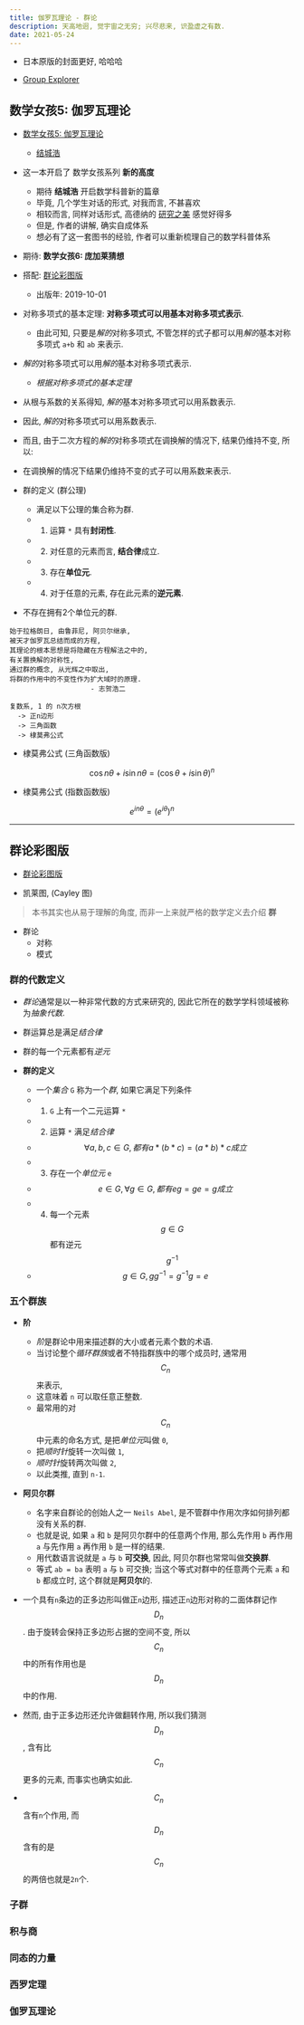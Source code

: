 ```yaml
---
title: 伽罗瓦理论 - 群论
description: 天高地迥, 觉宇宙之无穷; 兴尽悲来, 识盈虚之有数.
date: 2021-05-24
---
```


[研究之美]: https://book.douban.com/subject/7064456/

* 日本原版的封面更好, 哈哈哈

* [Group Explorer](https://github.com/nathancarter/group-explorer)

## 数学女孩5: 伽罗瓦理论

* [数学女孩5: 伽罗瓦理论](https://book.douban.com/subject/35385260/)
  - [结城浩](https://book.douban.com/author/104541/)

* 这一本开启了 数学女孩系列 **新的高度**
  - 期待 **结城浩** 开启数学科普新的篇章
  - 毕竟, 几个学生对话的形式, 对我而言, 不甚喜欢
  - 相较而言, 同样对话形式, 高德纳的 [研究之美](研究之美) 感觉好得多
  - 但是, 作者的讲解, 确实自成体系
  - 想必有了这一套图书的经验, 作者可以重新梳理自己的数学科普体系

* 期待: **数学女孩6: 庞加莱猜想**

* 搭配: [群论彩图版](https://book.douban.com/subject/34879608/)
  - 出版年: 2019-10-01

* 对称多项式的基本定理: **对称多项式可以用基本对称多项式表示**.
  - 由此可知, 只要是*解的*对称多项式,
    不管怎样的式子都可以用*解的*基本对称多项式
    `a+b` 和 `ab` 来表示.
* *解的*对称多项式可以用*解的*基本对称多项式表示.
  - *根据对称多项式的基本定理*
* 从根与系数的关系得知, *解的*基本对称多项式可以用系数表示.
* 因此, *解的*对称多项式可以用系数表示.
* 而且, 由于二次方程的*解的*对称多项式在调换解的情况下,
  结果仍维持不变, 所以:
* 在调换解的情况下结果仍维持不变的式子可以用系数来表示.

* 群的定义 (群公理)
  - 满足以下公理的集合称为群.
  - 1) 运算 `*` 具有**封闭性**.
  - 2) 对任意的元素而言, **结合律**成立.
  - 3) 存在**单位元**.
  - 4) 对于任意的元素, 存在此元素的**逆元素**.

* 不存在拥有2个单位元的群.

```
始于拉格朗日, 由鲁菲尼, 阿贝尔继承,
被天才伽罗瓦总结而成的方程,
其理论的根本思想是将隐藏在方程解法之中的,
有关置换解的对称性,
通过群的概念, 从光辉之中取出,
将群的作用中的不变性作为扩大域时的原理.
                    - 志贺浩二
```

```
复数系, 1 的 n次方根
  -> 正n边形
  -> 三角函数
  -> 棣莫弗公式
```

* 棣莫弗公式 (三角函数版)

$$ \cos n\theta + i \sin n\theta = \left( \cos \theta + i \sin \theta \right)^n $$

* 棣莫弗公式 (指数函数版)

$$ e^{in\theta} = \left( e^{i\theta} \right)^n $$

------------------

## 群论彩图版

* [群论彩图版](https://book.douban.com/subject/34879608/)

* 凯莱图, (Cayley 图)

> 本书其实也从易于理解的角度, 而非一上来就严格的数学定义去介绍 **群**

* 群论
  - 对称
  - 模式

### 群的代数定义

* *群论*通常是以一种非常代数的方式来研究的,
  因此它所在的数学学科领域被称为*抽象代数*.

* 群运算总是满足*结合律*
* 群的每一个元素都有*逆元*

* **群的定义**
  - 一个*集合* `G` 称为一个*群*, 如果它满足下列条件
  - 1) `G` 上有一个二元运算 `*`
  - 2) 运算 `*` 满足*结合律*
  - $$ \forall a, b, c \in G, 都有 a * (b * c) = (a * b) * c 成立 $$
  - 3) 存在一个*单位元* `e`
  - $$ e \in G, \forall g \in G, 都有 eg = ge = g 成立 $$
  - 4) 每一个元素 $$ g \in G $$ 都有逆元 $$ g^{-1} $$
  - $$ g \in G, gg^{-1} = g^{-1}g = e $$

### 五个群族

* **阶**
  - *阶*是群论中用来描述群的大小或者元素个数的术语.
  - 当讨论整个*循环群族*或者不特指群族中的哪个成员时, 通常用 $$ C_n $$ 来表示,
  - 这意味着 `n` 可以取任意正整数.
  - 最常用的对 $$ C_n $$ 中元素的命名方式, 是把*单位元*叫做 `0`,
  - 把*顺时针*旋转一次叫做 `1`,
  - *顺时针*旋转两次叫做 `2`,
  - 以此类推, 直到 `n-1`.

* **阿贝尔群**
  - 名字来自群论的创始人之一 `Neils Abel`,
    是不管群中作用次序如何排列都没有关系的群.
  - 也就是说, 如果 `a` 和 `b` 是阿贝尔群中的任意两个作用,
    那么先作用 `b` 再作用 `a` 与先作用 `a` 再作用 `b` 是一样的结果.
  - 用代数语言说就是 `a` 与 `b` **可交换**,
    因此, 阿贝尔群也常常叫做**交换群**.
  - 等式 `ab = ba` 表明 `a` 与 `b` 可交换;
    当这个等式对群中的任意两个元素 `a` 和 `b` 都成立时,
    这个群就是**阿贝尔**的.

* 一个具有`n`条边的正多边形叫做正`n`边形,
  描述正`n`边形对称的二面体群记作 $$ D_n $$.
  由于旋转会保持正多边形占据的空间不变,
  所以 $$ C_n $$ 中的所有作用也是 $$ D_n $$ 中的作用.
* 然而, 由于正多边形还允许做翻转作用,
  所以我们猜测 $$ D_n $$, 含有比 $$ C_n $$ 更多的元素,
  而事实也确实如此.
* $$ C_n $$ 含有`n`个作用,
  而 $$ D_n $$ 含有的是 $$ C_n $$ 的两倍也就是`2n`个.

### 子群

### 积与商

### 同态的力量

### 西罗定理

### 伽罗瓦理论
